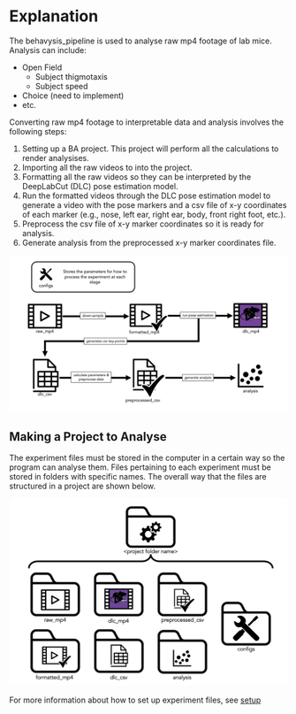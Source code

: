 # Explanation

The behavysis_pipeline is used to analyse raw mp4 footage of lab mice. Analysis can include:

- Open Field
  - Subject thigmotaxis
  - Subject speed
- Choice (need to implement)
- etc.

Converting raw mp4 footage to interpretable data and analysis involves the following steps:

1. Setting up a BA project. This project will perform all the calculations to render analysises.
2. Importing all the raw videos to into the project.
3. Formatting all the raw videos so they can be interpreted by the DeepLabCut (DLC) pose estimation model.
4. Run the formatted videos through the DLC pose estimation model to generate a video with the pose markers and a csv file of x-y coordinates of each marker (e.g., nose, left ear, right ear, body, front right foot, etc.).
5. Preprocess the csv file of x-y marker coordinates so it is ready for analysis.
6. Generate analysis from the preprocessed x-y marker coordinates file.

![process_flow](../figures/process_flow.png)

## Making a Project to Analyse

The experiment files must be stored in the computer in a certain way so the program can analyse them.
Files pertaining to each experiment must be stored in folders with specific names.
The overall way that the files are structured in a project are shown below.

![folders1](../figures/folders1.png)

For more information about how to set up experiment files, see [setup](../tutorials/setup.md)
